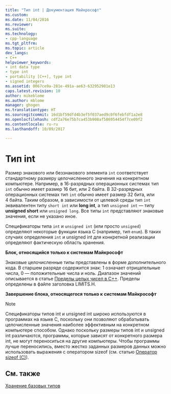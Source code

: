 ```yaml
---
title: "Тип int | Документация Майкрософт"
ms.custom: 
ms.date: 11/04/2016
ms.reviewer: 
ms.suite: 
ms.technology:
- cpp-language
ms.tgt_pltfrm: 
ms.topic: article
dev_langs:
- C++
helpviewer_keywords:
- int data type
- type int
- portability [C++], type int
- signed integers
ms.assetid: 0067ce9a-281e-491a-ae63-632952981e13
caps.latest.revision: 10
author: mikeblome
ms.author: mblome
manager: ghogen
ms.translationtype: HT
ms.sourcegitcommit: 16d1bf59dfd4b3ef5f037aed9c0f6febfdf1a2e8
ms.openlocfilehash: cdf2a76e75b7ca453b908af586954454f7ce09f2
ms.contentlocale: ru-ru
ms.lasthandoff: 10/09/2017

---
```

# <a name="type-int"></a>Тип int
Размер знакового или беззнакового элемента `int` соответствует стандартному размеру целочисленного значения на конкретном компьютере. Например, в 16-разрядных операционных системах тип `int` обычно имеет размер 16 бит, или 2 байта. В 32-разрядных операционных системах тип `int` обычно имеет размер 32 бита, или 4 байта. Таким образом, в зависимости от целевой среды тип `int` эквивалентен типу `short int` или **long int**, а тип `unsigned int` — типу **unsigned short** или `unsigned long`. Все типы `int` представляют знаковые значения, если не указано иное.  
  
 Спецификаторы типа `int` и `unsigned int` (или просто `unsigned`) определяют некоторые функции языка C (например, тип `enum`). В таких случаях определения `int` и unsigned int для конкретной реализации определяют фактическую область хранения.  
  
 **Блок, относящийся только к системам Майкрософт**  
  
 Знаковые целочисленные типы представлены в форме дополнительного кода. В старшем разряде содержится знак: 1 означает отрицательные числа, 0 — положительные числа и ноль. Диапазон значений описывается в статье [Пределы целых чисел в C++](../c-language/cpp-integer-limits.md). Пределы определены в файле заголовка LIMITS.H.  
  
 **Завершение блока, относящегося только к системам Майкрософт**  
  
> [!NOTE]
>  Спецификаторы типов int и unsigned int широко используются в программах на языке C, поскольку они позволяют обрабатывать целочисленные значения наиболее эффективным на конкретном компьютере способом. Однако поскольку размеры типов int и unsigned int различаются, программы, которые зависят от конкретного размера int, не могут переноситься на другие компьютеры. Чтобы программы лучше переносились, вместо жестко заданных размеров данных можно использовать выражения с оператором sizeof (см. статью [Оператор sizeof (C)](../c-language/sizeof-operator-c.md)).  
  
## <a name="see-also"></a>См. также  
 [Хранение базовых типов](../c-language/storage-of-basic-types.md)
